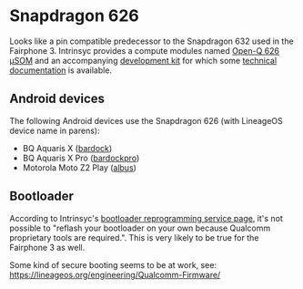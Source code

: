 # Snapdragon 626

Looks like a pin compatible predecessor to the Snapdragon 632 used in
the Fairphone 3.  Intrinsyc provides a compute modules named [Open-Q
626
μSOM](https://www.intrinsyc.com/computing-platforms/open-q-626-system-on-module-som/)
and an accompanying [development
kit](https://shop.intrinsyc.com/products/open-q-626-development-kit)
for which some [technical
documentation](https://tech.intrinsyc.com/projects/open-q-626-dev-kit-public/documents)
is available.

## Android devices

The following Android devices use the Snapdragon 626 (with LineageOS
device name in parens):

* BQ Aquaris X ([bardock](https://wiki.lineageos.org/devices/bardock/))
* BQ Aquaris X Pro ([bardockpro](https://wiki.lineageos.org/devices/bardockpro/))
* Motorola Moto Z2 Play ([albus](https://wiki.lineageos.org/devices/albus))

## Bootloader

According to Intrinsyc's [bootloader reprogramming service
page](https://shop.intrinsyc.com/products/boot-loader-re-programming),
it's not possible to "reflash your bootloader on your own because
Qualcomm proprietary tools are required.".  This is very likely to be
true for the Fairphone 3 as well.

Some kind of secure booting seems to be at work, see:
https://lineageos.org/engineering/Qualcomm-Firmware/
